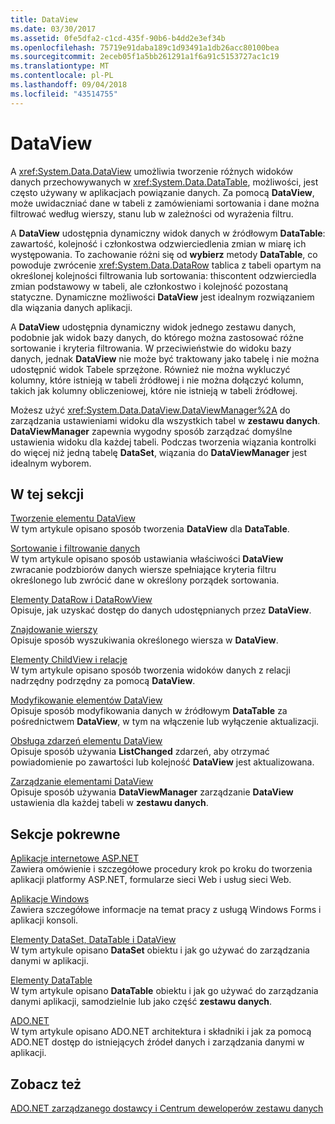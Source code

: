 ```yaml
---
title: DataView
ms.date: 03/30/2017
ms.assetid: 0fe5dfa2-c1cd-435f-90b6-b4dd2e3ef34b
ms.openlocfilehash: 75719e91daba189c1d93491a1db26acc80100bea
ms.sourcegitcommit: 2eceb05f1a5bb261291a1f6a91c5153727ac1c19
ms.translationtype: MT
ms.contentlocale: pl-PL
ms.lasthandoff: 09/04/2018
ms.locfileid: "43514755"
---
```

# <a name="dataviews"></a>DataView
A <xref:System.Data.DataView> umożliwia tworzenie różnych widoków danych przechowywanych w <xref:System.Data.DataTable>, możliwości, jest często używany w aplikacjach powiązanie danych. Za pomocą **DataView**, może uwidaczniać dane w tabeli z zamówieniami sortowania i dane można filtrować według wierszy, stanu lub w zależności od wyrażenia filtru.  
  
 A **DataView** udostępnia dynamiczny widok danych w źródłowym **DataTable**: zawartość, kolejność i członkostwa odzwierciedlenia zmian w miarę ich występowania. To zachowanie różni się od **wybierz** metody **DataTable**, co powoduje zwrócenie <xref:System.Data.DataRow> tablica z tabeli opartym na określonej kolejności filtrowania lub sortowania: thiscontent odzwierciedla zmian podstawowy w tabeli, ale członkostwo i kolejność pozostaną statyczne. Dynamiczne możliwości **DataView** jest idealnym rozwiązaniem dla wiązania danych aplikacji.  
  
 A **DataView** udostępnia dynamiczny widok jednego zestawu danych, podobnie jak widok bazy danych, do którego można zastosować różne sortowanie i kryteria filtrowania. W przeciwieństwie do widoku bazy danych, jednak **DataView** nie może być traktowany jako tabelę i nie można udostępnić widok Tabele sprzężone. Również nie można wykluczyć kolumny, które istnieją w tabeli źródłowej i nie można dołączyć kolumn, takich jak kolumny obliczeniowej, które nie istnieją w tabeli źródłowej.  
  
 Możesz użyć <xref:System.Data.DataView.DataViewManager%2A> do zarządzania ustawieniami widoku dla wszystkich tabel w **zestawu danych**. **DataViewManager** zapewnia wygodny sposób zarządzać domyślne ustawienia widoku dla każdej tabeli. Podczas tworzenia wiązania kontrolki do więcej niż jedną tabelę **DataSet**, wiązania do **DataViewManager** jest idealnym wyborem.  
  
## <a name="in-this-section"></a>W tej sekcji  
 [Tworzenie elementu DataView](../../../../../docs/framework/data/adonet/dataset-datatable-dataview/creating-a-dataview.md)  
 W tym artykule opisano sposób tworzenia **DataView** dla **DataTable**.  
  
 [Sortowanie i filtrowanie danych](../../../../../docs/framework/data/adonet/dataset-datatable-dataview/sorting-and-filtering-data.md)  
 W tym artykule opisano sposób ustawiania właściwości **DataView** zwracanie podzbiorów danych wiersze spełniające kryteria filtru określonego lub zwrócić dane w określony porządek sortowania.  
  
 [Elementy DataRow i DataRowView](../../../../../docs/framework/data/adonet/dataset-datatable-dataview/datarows-and-datarowviews.md)  
 Opisuje, jak uzyskać dostęp do danych udostępnianych przez **DataView**.  
  
 [Znajdowanie wierszy](../../../../../docs/framework/data/adonet/dataset-datatable-dataview/finding-rows.md)  
 Opisuje sposób wyszukiwania określonego wiersza w **DataView**.  
  
 [Elementy ChildView i relacje](../../../../../docs/framework/data/adonet/dataset-datatable-dataview/childviews-and-relations.md)  
 W tym artykule opisano sposób tworzenia widoków danych z relacji nadrzędny podrzędny za pomocą **DataView**.  
  
 [Modyfikowanie elementów DataView](../../../../../docs/framework/data/adonet/dataset-datatable-dataview/modifying-dataviews.md)  
 Opisuje sposób modyfikowania danych w źródłowym **DataTable** za pośrednictwem **DataView**, w tym na włączenie lub wyłączenie aktualizacji.  
  
 [Obsługa zdarzeń elementu DataView](../../../../../docs/framework/data/adonet/dataset-datatable-dataview/handling-dataview-events.md)  
 Opisuje sposób używania **ListChanged** zdarzeń, aby otrzymać powiadomienie po zawartości lub kolejność **DataView** jest aktualizowana.  
  
 [Zarządzanie elementami DataView](../../../../../docs/framework/data/adonet/dataset-datatable-dataview/managing-dataviews.md)  
 Opisuje sposób używania **DataViewManager** zarządzanie **DataView** ustawienia dla każdej tabeli w **zestawu danych**.  
  
## <a name="related-sections"></a>Sekcje pokrewne  
 [Aplikacje internetowe ASP.NET](https://msdn.microsoft.com/library/a812d7b7-049e-4234-a4c2-6acf690301f6)  
 Zawiera omówienie i szczegółowe procedury krok po kroku do tworzenia aplikacji platformy ASP.NET, formularze sieci Web i usług sieci Web.  
  
 [Aplikacje Windows](https://msdn.microsoft.com/library/a6bb2180-09b1-4738-b9fd-7fb05fc92f23)  
 Zawiera szczegółowe informacje na temat pracy z usługą Windows Forms i aplikacji konsoli.  
  
 [Elementy DataSet, DataTable i DataView](../../../../../docs/framework/data/adonet/dataset-datatable-dataview/index.md)  
 W tym artykule opisano **DataSet** obiektu i jak go używać do zarządzania danymi w aplikacji.  
  
 [Elementy DataTable](../../../../../docs/framework/data/adonet/dataset-datatable-dataview/datatables.md)  
 W tym artykule opisano **DataTable** obiektu i jak go używać do zarządzania danymi aplikacji, samodzielnie lub jako część **zestawu danych**.  
  
 [ADO.NET](../../../../../docs/framework/data/adonet/index.md)  
 W tym artykule opisano ADO.NET architektura i składniki i jak za pomocą ADO.NET dostęp do istniejących źródeł danych i zarządzania danymi w aplikacji.  
  
## <a name="see-also"></a>Zobacz też  
 [ADO.NET zarządzanego dostawcy i Centrum deweloperów zestawu danych](https://go.microsoft.com/fwlink/?LinkId=217917)

